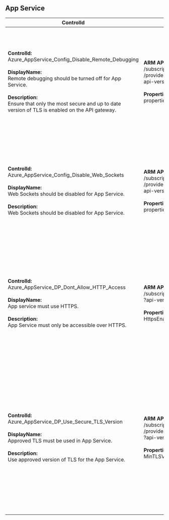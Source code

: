## App Service

| ControlId | Dependent Azure API(s) and Properties | Control spec |
|-----------|-------------------------------------|------------------|
| <b>ControlId:</b><br>Azure_AppService_Config_Disable_Remote_Debugging<br><br><b>DisplayName:</b><br>Remote debugging should be turned off for App Service.<br><br><b>Description: </b><br> Ensure that only the most secure and up to date version of TLS is enabled on the API gateway. |<b> ARM API to get configuration of an App Service: </b> <br> /subscriptions/{subscriptionId}/resourceGroups/{resourceGroupName}<br>/providers/Microsoft.Web/sites/{name}/config/web? <br> api-version=2018-11-01 <br><br><b>Properties:</b><br> properties/remoteDebuggingEnabled| <b>Scope: </b> All AppService variants (Functions, Web APIs, Web Apps)<br><br><b>Config: </b> NA<br><br><b>Passed: </b><br>Remote debugging for resource is turned OFF.<br><br><b>Failed: </b><br>Remote debugging for resource is turned ON. |
| <b>ControlId:</b><br>Azure_AppService_Config_Disable_Web_Sockets<br><br><b>DisplayName:</b><br>Web Sockets should be disabled for App Service. <br><br><b>Description: </b><br> Web Sockets should be disabled for App Service. | <b> ARM API to get configuration of an App Service: </b> <br> /subscriptions/{subscriptionId}/resourceGroups/{resourceGroupName}<br>/providers/Microsoft.Web/sites/{name}/config/web?<br> api-version=2018-11-01 <br><br><b>Properties:</b><br> properties/webSocketsEnabled | <b>Scope: </b> All AppService variants (Functions, Web APIs, Web Apps)<br><br><b>Config: </b> NA<br><br> <b>Passed: </b><br>Web sockets for resource  is disabled.<br><br><b>Failed: </b><br>Web sockets for resource  is enabled. |
| <b>ControlId:</b><br>Azure_AppService_DP_Dont_Allow_HTTP_Access<br><br><b>DisplayName:</b><br>App service must use HTTPS.<br><br><b>Description: </b><br> App Service must only be accessible over HTTPS. |<b> ARM API to get configuration of an App Service: </b> <br> /subscriptions/{subscriptionId}/providers/Microsoft.Web/sites<br>?api-version=2018-11-01 <br><br><b>Properties:</b><br> HttpsEnabled| <b>Scope: </b> All AppService variants (Functions, Web APIs, Web Apps)<br><br><b>Config: </b> NA<br><br><b>Passed: </b><br>'HttpsOnly' property is enabled for the app service<br><br><b>Failed: </b><br>'HttpsOnly' property is disabled for the app service |
| <b>ControlId:</b><br>Azure_AppService_DP_Use_Secure_TLS_Version<br><br><b>DisplayName:</b><br>Approved TLS must be used in App Service.<br><br><b>Description: </b><br> Use approved version of TLS for the App Service. |<b> ARM API to get configuration of an App Service: </b> <br> /subscriptions/{subscriptionId}/resourceGroups/{resourceGroupName}<br>/providers/Microsoft.Web/sites/{name}/config/web<br>?api-version=2018-11-01 <br><br><b>Properties:</b><br> MinTLSVersion| <b>Scope: </b> All AppService variants (Functions, Web APIs, Web Apps)<br><br><b>Config: </b> MinReqTLSVersion: 1.2<br><br><b>Passed: </b><br>TLS version used by app service is greater than or equal to minimum required TLS version.<br><br><b>Failed: </b><br>TLS version used by app service is less than minimum required TLS version. |

